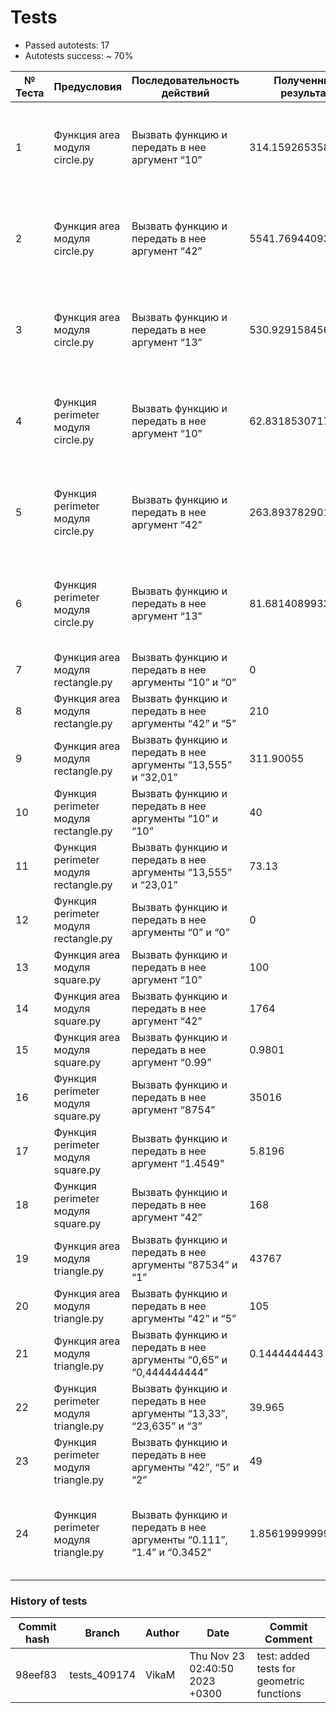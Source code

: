 
# Tests

- Passed autotests: 17
- Autotests success: ~ 70%


| № Теста | Предусловия                           | Последовательность действий                                          | Полученный результат | Ожидаемый результат | Вердикт                                                         |
|---------|---------------------------------------|----------------------------------------------------------------------|----------------------|---------------------|-----------------------------------------------------------------|
| 1       | Функция area модуля circle.py         | Вызвать функцию и передать в нее аргумент “10”                       | 314.1592653589793    | ~ 314.15927         | Результаты не совпали на некую дельта, которой можно пренебречь |
| 2       | Функция area модуля circle.py         | Вызвать функцию и передать в нее аргумент “42”                       | 5541.769440932396    | ~ 5541.76944        | Результаты не совпали на некую дельта, которой можно пренебречь |
| 3       | Функция area модуля circle.py         | Вызвать функцию и передать в нее аргумент “13”                       | 530.929158456675     | ~ 530.92916         | Результаты не совпали на некую дельта, которой можно пренебречь |
| 4       | Функция perimeter модуля circle.py    | Вызвать функцию и передать в нее аргумент “10”                       | 62.83185307179586    | ~ 62.83185          | Результаты не совпали на некую дельта, которой можно пренебречь |
| 5       | Функция perimeter модуля circle.py    | Вызвать функцию и передать в нее аргумент “42”                       | 263.89378290154264   | ~ 263.89378         | Результаты не совпали на некую дельта, которой можно пренебречь |
| 6       | Функция perimeter модуля circle.py    | Вызвать функцию и передать в нее аргумент “13”                       | 81.68140899333463    | ~ 81.68141          | Результаты не совпали на некую дельта, которой можно пренебречь |
| 7       | Функция area модуля rectangle.py      | Вызвать функцию и передать в нее аргументы “10” и “0”                | 0                    | 0                   | Результаты совпали                                              |
| 8       | Функция area модуля rectangle.py      | Вызвать функцию и передать в нее аргументы “42” и “5”                | 210                  | 210                 | Результаты совпали                                              |
| 9       | Функция area модуля rectangle.py      | Вызвать функцию и передать в нее аргументы “13,555” и “32,01”        | 311.90055            | 311.90055           | Результаты совпали                                              |
| 10      | Функция perimeter модуля rectangle.py | Вызвать функцию и передать в нее аргументы “10” и “10”               | 40                   | 40                  | Результаты совпали                                              |
| 11      | Функция perimeter модуля rectangle.py | Вызвать функцию и передать в нее аргументы “13,555” и “23,01”        | 73.13                | 73.13               | Результаты совпали                                              |
| 12      | Функция perimeter модуля rectangle.py | Вызвать функцию и передать в нее аргументы “0” и “0”                 | 0                    | 0                   | Результаты совпали                                              |
| 13      | Функция area модуля square.py         | Вызвать функцию и передать в нее аргумент “10”                       | 100                  | 100                 | Результаты совпали                                              |
| 14      | Функция area модуля square.py         | Вызвать функцию и передать в нее аргумент “42”                       | 1764                 | 1764                | Результаты совпали                                              |
| 15      | Функция area модуля square.py         | Вызвать функцию и передать в нее аргумент “0.99”                     | 0.9801               | 0.9801              | Результаты совпали                                              |
| 16      | Функция perimeter модуля square.py    | Вызвать функцию и передать в нее аргумент “8754”                     | 35016                | 35016               | Результаты совпали                                              |
| 17      | Функция perimeter модуля square.py    | Вызвать функцию и передать в нее аргумент “1.4549"                   | 5.8196               | 5.8196              | Результаты совпали                                              |
| 18      | Функция perimeter модуля square.py    | Вызвать функцию и передать в нее аргумент “42”                       | 168                  | 168                 | Результаты совпали                                              |
| 19      | Функция area модуля triangle.py       | Вызвать функцию и передать в нее аргументы “87534” и “1”             | 43767                | 43767               | Результаты совпали                                              |
| 20      | Функция area модуля triangle.py       | Вызвать функцию и передать в нее аргументы “42” и “5”                | 105                  | 105                 | Результаты совпали                                              |
| 21      | Функция area модуля triangle.py       | Вызвать функцию и передать в нее аргументы “0,65” и “0,444444444”    | 0.1444444443         | 0,1444444443        | Результаты совпали                                              |
| 22      | Функция perimeter модуля triangle.py  | Вызвать функцию и передать в нее аргументы “13,33”, “23,635” и “3”   | 39.965               | 39.965              | Результаты совпали                                              |
| 23      | Функция perimeter модуля triangle.py  | Вызвать функцию и передать в нее аргументы “42”, “5” и “2”           | 49                   | 49                  | Результаты совпали                                              |
| 24      | Функция perimeter модуля triangle.py  | Вызвать функцию и передать в нее аргументы “0.111”, “1.4” и “0.3452” | 1.8561999999999999   | 1.8562              | Результаты не совпали на некую дельта, которой можно пренебречь |


### History of tests

| Commit hash | Branch       | Author | Date                           | Commit Comment                            |
|-------------|--------------|--------|--------------------------------|-------------------------------------------|
| 98eef83     | tests_409174 | VikaM  | Thu Nov 23 02:40:50 2023 +0300 | test: added tests for geometric functions |